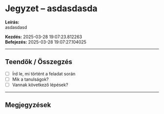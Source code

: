 # Jegyzet – asdasdasda

**Leírás:**  
asdasdasd

**Kezdés:** 2025-03-28 19:07:23.812263  
**Befejezés:** 2025-03-28 19:07:27.104025

---

## Teendők / Összegzés

- [ ] Írd le, mi történt a feladat során
- [ ] Mik a tanulságok?
- [ ] Vannak következő lépések?

---

## Megjegyzések

<!-- Ide jöhet bármilyen további jegyzet -->
